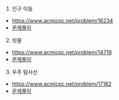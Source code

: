 
1. 인구 이동
* https://www.acmicpc.net/problem/16234
* [문제풀이](https://ryu-e.tistory.com/40)

2. 빗물
* https://www.acmicpc.net/problem/14719
* [문제풀이](https://ryu-e.tistory.com/41)

3. 우주 탐사선
*  https://www.acmicpc.net/problem/17182
* [문제풀이](https://ryu-e.tistory.com/42)


